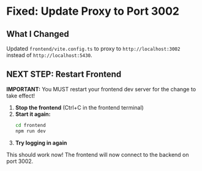 # Fixed: Update Proxy to Port 3002

## What I Changed

Updated `frontend/vite.config.ts` to proxy to `http://localhost:3002` instead of `http://localhost:5430`.

## NEXT STEP: Restart Frontend

**IMPORTANT:** You MUST restart your frontend dev server for the change to take effect!

1. **Stop the frontend** (Ctrl+C in the frontend terminal)
2. **Start it again:**
   ```bash
   cd frontend
   npm run dev
   ```
3. **Try logging in again**

This should work now! The frontend will now connect to the backend on port 3002.
